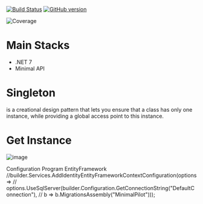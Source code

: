 [![Build Status](https://travis-ci.org/joemccann/dillinger.svg?branch=master)](https://travis-ci.org/joemccann/dillinger)
[![GitHub version](https://badge.fury.io/gh/Naereen%2FStrapDown.js.svg)](https://github.com/Naereen/StrapDown.js)



![Coverage](https://github.com/renanvolkers/DesignPatterns/main/coverage_badge.svg?sanitize=true)

# Main Stacks
* .NET 7 
* Minimal API



# Singleton
is a creational design pattern that lets you ensure that a class has only one instance, while providing a global access point to this instance.

# Get Instance

![image](https://user-images.githubusercontent.com/5272594/221732770-26d12fcf-d1a2-4298-b1fc-f0816fc4baba.png)


Configuration Program EntityFramework
//builder.Services.AddIdentityEntityFrameworkContextConfiguration(options =>
//    options.UseSqlServer(builder.Configuration.GetConnectionString("DefaultConnection"),
//    b => b.MigrationsAssembly("MinimalPilot")));



